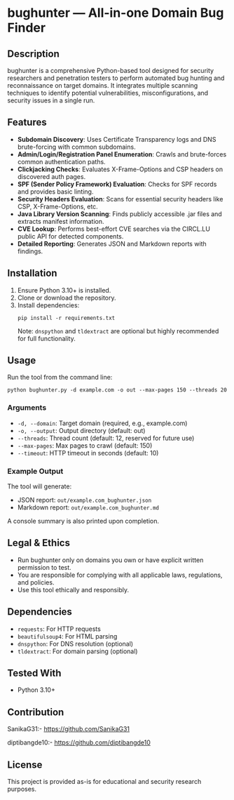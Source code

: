 # bughunter — All-in-one Domain Bug Finder

## Description

bughunter is a comprehensive Python-based tool designed for security researchers and penetration testers to perform automated bug hunting and reconnaissance on target domains. It integrates multiple scanning techniques to identify potential vulnerabilities, misconfigurations, and security issues in a single run.

## Features

- **Subdomain Discovery**: Uses Certificate Transparency logs and DNS brute-forcing with common subdomains.
- **Admin/Login/Registration Panel Enumeration**: Crawls and brute-forces common authentication paths.
- **Clickjacking Checks**: Evaluates X-Frame-Options and CSP headers on discovered auth pages.
- **SPF (Sender Policy Framework) Evaluation**: Checks for SPF records and provides basic linting.
- **Security Headers Evaluation**: Scans for essential security headers like CSP, X-Frame-Options, etc.
- **Java Library Version Scanning**: Finds publicly accessible .jar files and extracts manifest information.
- **CVE Lookup**: Performs best-effort CVE searches via the CIRCL.LU public API for detected components.
- **Detailed Reporting**: Generates JSON and Markdown reports with findings.

## Installation

1. Ensure Python 3.10+ is installed.
2. Clone or download the repository.
3. Install dependencies:
   ```
   pip install -r requirements.txt
   ```
   Note: `dnspython` and `tldextract` are optional but highly recommended for full functionality.

## Usage

Run the tool from the command line:

```
python bughunter.py -d example.com -o out --max-pages 150 --threads 20
```

### Arguments

- `-d, --domain`: Target domain (required, e.g., example.com)
- `-o, --output`: Output directory (default: out)
- `--threads`: Thread count (default: 12, reserved for future use)
- `--max-pages`: Max pages to crawl (default: 150)
- `--timeout`: HTTP timeout in seconds (default: 10)

### Example Output

The tool will generate:
- JSON report: `out/example.com_bughunter.json`
- Markdown report: `out/example.com_bughunter.md`

A console summary is also printed upon completion.

## Legal & Ethics

- Run bughunter only on domains you own or have explicit written permission to test.
- You are responsible for complying with all applicable laws, regulations, and policies.
- Use this tool ethically and responsibly.

## Dependencies

- `requests`: For HTTP requests
- `beautifulsoup4`: For HTML parsing
- `dnspython`: For DNS resolution (optional)
- `tldextract`: For domain parsing (optional)

## Tested With

- Python 3.10+

## Contribution
SanikaG31:- https://github.com/SanikaG31

diptibangde10:- https://github.com/diptibangde10

## License

This project is provided as-is for educational and security research purposes.


